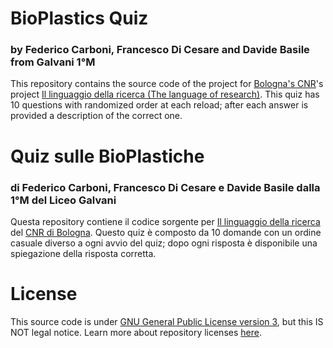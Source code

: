 # BioPlastics Quiz
### by Federico Carboni, Francesco Di Cesare and Davide Basile from Galvani 1°M
This repository contains the source code of the project for [Bologna's CNR](https://www.bo.cnr.it/)'s project [Il linguaggio della ricerca (The language of research)](https://www.bo.cnr.it/linguaggiodellaricerca/). This quiz has 10 questions with randomized order at each reload; after each answer is provided a description of the correct one.
# Quiz sulle BioPlastiche
### di Federico Carboni, Francesco Di Cesare e Davide Basile dalla 1°M del Liceo Galvani
Questa repository contiene il codice sorgente per [Il linguaggio della ricerca](https://www.bo.cnr.it/linguaggiodellaricerca/) del [CNR di Bologna](https://www.bo.cnr.it/). Questo quiz è composto da 10 domande con un ordine casuale diverso a ogni avvio del quiz; dopo ogni risposta è disponibile una spiegazione della risposta corretta.
# License
This source code is under [GNU General Public License version 3](https://www.gnu.org/licenses/gpl-3.0.html), but this IS NOT legal notice. Learn more about repository licenses [here](https://help.github.com/en/articles/licensing-a-repository#disclaimer).
